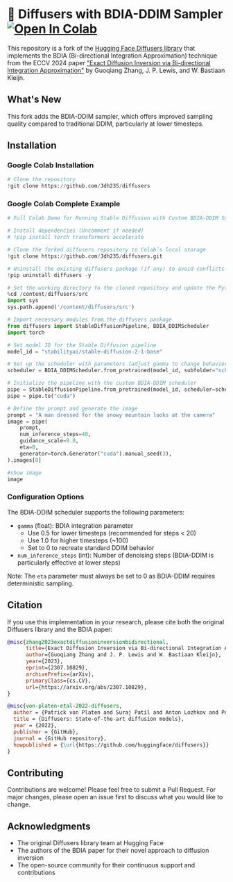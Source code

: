 # 🧨 Diffusers with BDIA-DDIM Sampler [![Open In Colab](https://colab.research.google.com/assets/colab-badge.svg)](https://colab.research.google.com/drive/1ycfU8YvnCZU6G4pSTLuZCHgj4EVCLPDL#scrollTo=7IIfx3FL9TxC)


This repository is a fork of the [Hugging Face Diffusers library](https://github.com/huggingface/diffusers) that implements the BDIA (Bi-directional Integration Approximation) technique from the ECCV 2024 paper ["Exact Diffusion Inversion via Bi-directional Integration Approximation"](https://arxiv.org/abs/2307.10829) by Guoqiang Zhang, J. P. Lewis, and W. Bastiaan Kleijn.

## What's New

This fork adds the BDIA-DDIM sampler, which offers improved sampling quality compared to traditional DDIM, particularly at lower timesteps.

## Installation

### Google Colab Installation
```python
# Clone the repository
!git clone https://github.com/Jdh235/diffusers
```

### Google Colab Complete Example
```python
# Full Colab Demo for Running Stable Diffusion with Custom BDIA-DDIM Scheduler

# Install dependencies (Uncomment if needed)
# !pip install torch transformers accelerate

# Clone the forked diffusers repository to Colab’s local storage
!git clone https://github.com/Jdh235/diffusers.git

# Uninstall the existing diffusers package (if any) to avoid conflicts
!pip uninstall diffusers -y

# Set the working directory to the cloned repository and update the Python path
%cd /content/diffusers/src
import sys
sys.path.append('/content/diffusers/src')

# Import necessary modules from the diffusers package
from diffusers import StableDiffusionPipeline, BDIA_DDIMScheduler
import torch

# Set model ID for the Stable Diffusion pipeline
model_id = "stabilityai/stable-diffusion-2-1-base"

# Set up the scheduler with parameters (adjust gamma to change behavior)
scheduler = BDIA_DDIMScheduler.from_pretrained(model_id, subfolder="scheduler", eta=0, gamma=0.5)

# Initialize the pipeline with the custom BDIA-DDIM scheduler
pipe = StableDiffusionPipeline.from_pretrained(model_id, scheduler=scheduler, torch_dtype=torch.float32)
pipe = pipe.to("cuda")

# Define the prompt and generate the image
prompt = "A man dressed for the snowy mountain looks at the camera"
image = pipe(
    prompt,
    num_inference_steps=40,
    guidance_scale=9.0,
    eta=0,
    generator=torch.Generator("cuda").manual_seed(3),
).images[0]

#show image
image
```

### Configuration Options

The BDIA-DDIM scheduler supports the following parameters:

- `gamma` (float): BDIA integration parameter
  - Use 0.5 for lower timesteps (recommended for steps < 20)
  - Use 1.0 for higher timesteps (~100)
  - Set to 0 to recreate standard DDIM behavior
- `num_inference_steps` (int): Number of denoising steps (BDIA-DDIM is particularly effective at lower steps)

Note: The `eta` parameter must always be set to 0 as BDIA-DDIM requires deterministic sampling.

## Citation

If you use this implementation in your research, please cite both the original Diffusers library and the BDIA paper:

```bibtex
@misc{zhang2023exactdiffusioninversionbidirectional,
      title={Exact Diffusion Inversion via Bi-directional Integration Approximation}, 
      author={Guoqiang Zhang and J. P. Lewis and W. Bastiaan Kleijn},
      year={2023},
      eprint={2307.10829},
      archivePrefix={arXiv},
      primaryClass={cs.CV},
      url={https://arxiv.org/abs/2307.10829}, 
}

@misc{von-platen-etal-2022-diffusers,
  author = {Patrick von Platen and Suraj Patil and Anton Lozhkov and Pedro Cuenca and Nathan Lambert and Kashif Rasul and Mishig Davaadorj and Dhruv Nair and Sayak Paul and William Berman and Yiyi Xu and Steven Liu and Thomas Wolf},
  title = {Diffusers: State-of-the-art diffusion models},
  year = {2022},
  publisher = {GitHub},
  journal = {GitHub repository},
  howpublished = {\url{https://github.com/huggingface/diffusers}}
}
```

## Contributing

Contributions are welcome! Please feel free to submit a Pull Request. For major changes, please open an issue first to discuss what you would like to change.

## Acknowledgments

- The original Diffusers library team at Hugging Face
- The authors of the BDIA paper for their novel approach to diffusion inversion
- The open-source community for their continuous support and contributions
